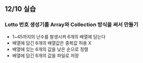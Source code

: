 ## 12/10 실습

### Lotto 번호 생성기를 Array와 Collection 방식을 써서 만들기

- 1~45까지의 난수를 발생시켜 6개의 배열에 담는다
- 배열에 담긴 6개의 배열값은 중복값 허용 X
- 배열에 있는 6개의 값을 낮은 순으로 정렬
- 배열에 담긴 6개의 값을 파일로 저장
